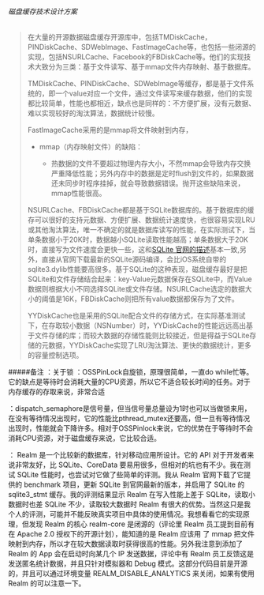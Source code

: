 ###### 磁盘缓存技术设计方案

> 在大量的开源数据磁盘缓存开源库中，包括TMDiskCache，PINDiskCache、SDWebImage、FastImageCache等，也包括一些闭源的实现，包括NSURLCache、Facebook的FBDiskCache等。他们的实现技术大致分为三类：基于文件读写、基于mmap文件内存映射、基于数据库。
> 
> TMDiskCache、PINDiskCache、SDWebImage等缓存，都是基于文件系统的，即一个value对应一个文件，通过文件读写来缓存数据，他们的实现都比较简单，性能也都相近，缺点也是同样的：不方便扩展，没有元数据、难以实现较好的淘汰算法，数据统计较慢。
> 
> FastImageCache采用的是mmap将文件映射到内存，
> 	
> 	+ mmap（内存映射文件）的缺陷：
> 		
> 		+ 热数据的文件不要超过物理内存大小，不然mmap会导致内存交换严重降低性能；另外内存中的数据是定时flush到文件的，如果数据还未同步时程序挂掉，就会导致数据错误。抛开这些缺陷来说，mmap性能很高。
> 
> 
> NSURLCache、FBDiskCache都是基于SQLite数据库的。基于数据库的缓存可以很好的支持元数据、方便扩展、数据统计速度快，也很容易实现LRU或其他淘汰算法，唯一不确定的就是数据库读写的性能，在实际测试下，当单条数据小于20K时，数据越小SQLite读取性能越高；单条数据大于20K时，直接写为文件速度会更快一些，这和[SQLite 官网的描述](http://www.sqlite.org/intern-v-extern-blob.html)基本一致,另外，直接从官网下载最新的SQLite源码编译，会比iOS系统自带的sqlite3.dylib性能要高很多。基于SQLite的这种表现，磁盘缓存最好是把SQLite和文件存储结合起来：key-Value元数据保存在SQLite中，而Value数据则根据大小不同选择SQLite或文件存储。NSURLCache选定的数据大小的阈值是16K，FBDiskCache则把所有value数据都保存为了文件。
> 
> YYDiskCache也是采用的SQLite配合文件的存储方式，在实际基准测试下，在存取较小数据（NSNumber）时，YYDiskCache的性能远远高出基于文件存储的库；而较大数据的存储性能则比较接近，但是得益于SQLite存储的元数据，YYDiskCache实现了LRU淘汰算法、更快的数据统计，更多的容量控制选项。
> 
> 
> 
> 
> 



#####备注
：关于锁
：OSSPinLock自旋锁，原理很简单，一直do while忙等。它的缺点是等待时会消耗大量的CPU资源，所以它不适合较长时间的任务。对于内存缓存的存取来说，非常合适

：dispatch\_semaphore是信号量，但当信号量总量设为1时也可以当做锁来用，在没有等待情况出现时，它的性能比pthread\_mutex还要高，但一旦有等待情况出现时，性能就会下降许多。相对于OSSPinlock来说，它的优势在于等待时不会消耗CPU资源，对于磁盘缓存来说，它比较合适。

： Realm 是一个比较新的数据库，针对移动应用所设计。它的 API 对于开发者来说非常友好，比 SQLite、CoreData 要易用很多，但相对的坑也有不少。我在测试 SQLite 性能时，也尝试对它做了些简单的评测。我从 Realm 官网下载了它提供的 benchmark 项目，更新 SQLite 到官网最新的版本，并启用了 SQLite 的 sqlite3\_stmt 缓存。我的评测结果显示 Realm 在写入性能上差于 SQLite，读取小数据时也差 SQLite 不少，读取较大数据时 Realm 有很大的优势。当然这只是我个人的评测，可能并不能反映真实项目中具体的使用情况。我想看看它的实现原理，但发现 Realm 的核心 realm-core 是闭源的（评论里 Realm 员工提到目前有在 Apache 2.0 授权下的开源计划），能知道的是 Realm 应该用 了 mmap 把文件映射到内存，所以才在较大数据读取时获得很高的性能。另外我注意到添加了 Realm 的 App 会在启动时向某几个 IP 发送数据，评论中有 Realm 员工反馈这是发送匿名统计数据，并且只针对模拟器和 Debug 模式。这部分代码目前是开源的，并且可以通过环境变量 REALM\_DISABLE\_ANALYTICS 来关闭，如果有使用 Realm 的可以注意一下。

